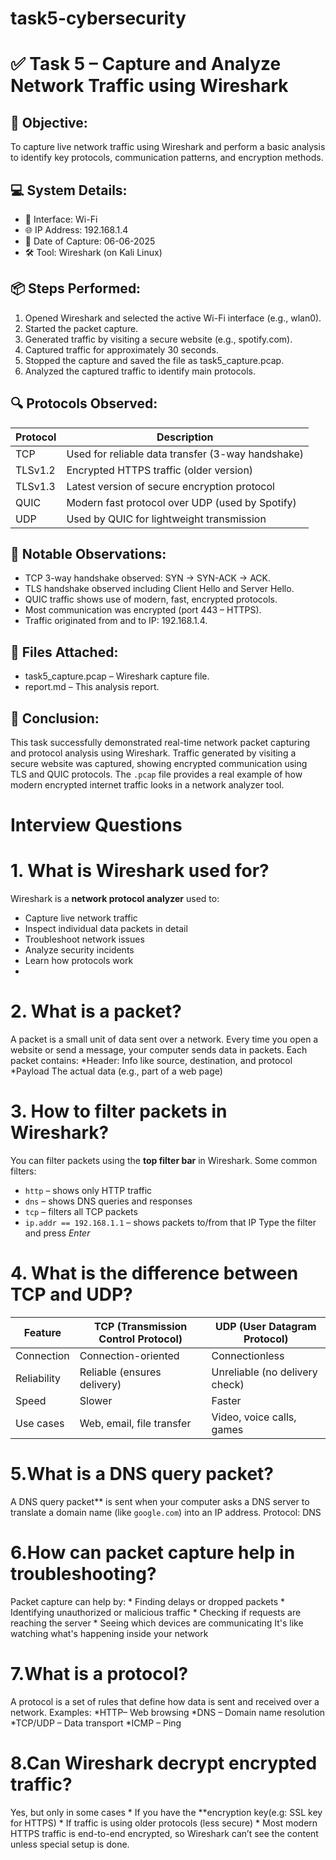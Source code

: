 # task5-cybersecurity

# ✅ Task 5 – Capture and Analyze Network Traffic using Wireshark

## 🎯 Objective:
To capture live network traffic using Wireshark and perform a basic analysis to identify key protocols, communication patterns, and encryption methods.


## 💻 System Details:
- 📶 Interface: Wi-Fi
- 🌐 IP Address: 192.168.1.4
- 📅 Date of Capture: 06-06-2025
- 🛠 Tool: Wireshark (on Kali Linux)


## 📦 Steps Performed:

1. Opened Wireshark and selected the active Wi-Fi interface (e.g., wlan0).
2. Started the packet capture.
3. Generated traffic by visiting a secure website (e.g., spotify.com).
4. Captured traffic for approximately 30 seconds.
5. Stopped the capture and saved the file as task5_capture.pcap.
6. Analyzed the captured traffic to identify main protocols.


## 🔍 Protocols Observed:

| Protocol  | Description                            |
|-----------|----------------------------------------|
| TCP       | Used for reliable data transfer (3-way handshake) |
| TLSv1.2   | Encrypted HTTPS traffic (older version) |
| TLSv1.3   | Latest version of secure encryption protocol |
| QUIC      | Modern fast protocol over UDP (used by Spotify) |
| UDP       | Used by QUIC for lightweight transmission |


## 🧠 Notable Observations:

- TCP 3-way handshake observed: SYN → SYN-ACK → ACK.
- TLS handshake observed including Client Hello and Server Hello.
- QUIC traffic shows use of modern, fast, encrypted protocols.
- Most communication was encrypted (port 443 – HTTPS).
- Traffic originated from and to IP: 192.168.1.4.

## 📁 Files Attached:

- task5_capture.pcap – Wireshark capture file.
- report.md – This analysis report.

## 📌 Conclusion:

This task successfully demonstrated real-time network packet capturing and protocol analysis using Wireshark. Traffic generated by visiting a secure website was captured, showing encrypted communication using TLS and QUIC protocols. The `.pcap` file provides a real example of how modern encrypted internet traffic looks in a network analyzer tool.






# Interview Questions


# 1. What is Wireshark used for?

Wireshark is a **network protocol analyzer** used to:
* Capture live network traffic
* Inspect individual data packets in detail
* Troubleshoot network issues
* Analyze security incidents
* Learn how protocols work
* 
# 2. What is a packet?
  A packet is a small unit of data sent over a network. Every time you open a website or send a message, your computer sends data in packets.
  Each packet contains:
  *Header: Info like source, destination, and protocol
  *Payload The actual data (e.g., part of a web page)

# 3. **How to filter packets in Wireshark?**
  You can filter packets using the **top filter bar** in Wireshark. Some common filters:
  * `http` – shows only HTTP traffic
  * `dns` – shows DNS queries and responses
  * `tcp` – filters all TCP packets
  * `ip.addr == 192.168.1.1` – shows packets to/from that IP
  Type the filter and press *Enter*

# 4. What is the difference between TCP and UDP?

| Feature     | TCP (Transmission Control Protocol) | UDP (User Datagram Protocol)   |
| ----------- | ----------------------------------- | ------------------------------ |
| Connection  | Connection-oriented                 | Connectionless                 |
| Reliability | Reliable (ensures delivery)         | Unreliable (no delivery check) |
| Speed       | Slower                              | Faster                         |
| Use cases   | Web, email, file transfer           | Video, voice calls, games      |

# 5.What is a DNS query packet?
   A DNS query packet** is sent when your computer asks a DNS server to translate a domain name (like `google.com`) into an IP address.
    Protocol: DNS

# 6.How can packet capture help in troubleshooting?
   Packet capture can help by:
    * Finding delays or dropped packets
    * Identifying unauthorized or malicious traffic
    * Checking if requests are reaching the server
    * Seeing which devices are communicating
    It's like watching what's happening inside your network

# 7.What is a protocol?
   A protocol is a set of rules that define how data is sent and received over a network.
   Examples: 
      *HTTP– Web browsing
      *DNS – Domain name resolution
      *TCP/UDP – Data transport
      *ICMP – Ping

# 8.Can Wireshark decrypt encrypted traffic? 
   Yes, but only in some cases
        * If you have the **encryption key(e.g: SSL key for HTTPS)
        * If traffic is using older protocols (less secure)
        * Most modern HTTPS traffic is end-to-end encrypted, so Wireshark can’t see the content unless special setup is done.

